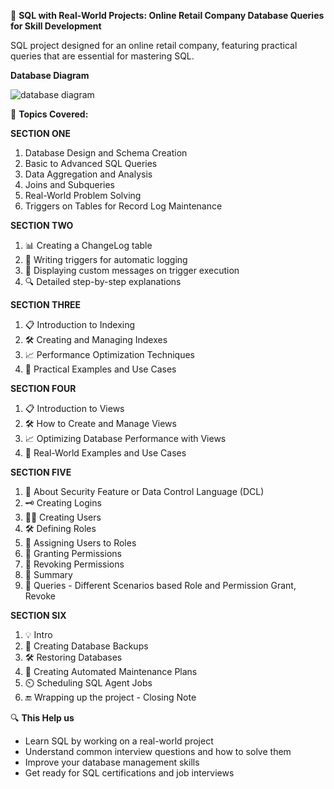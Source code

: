 🎥 **SQL with Real-World Projects: Online Retail Company Database Queries for Skill Development**

SQL project designed for an online retail company, featuring practical queries that are essential for mastering SQL.

**Database Diagram**

![database diagram](https://github.com/user-attachments/assets/2ee8d91b-8a07-463a-9331-38f9415710e0)


📌 **Topics Covered:**

**SECTION ONE**
1. Database Design and Schema Creation
2. Basic to Advanced SQL Queries
3. Data Aggregation and Analysis
4. Joins and Subqueries
5. Real-World Problem Solving
6. Triggers on Tables for Record Log Maintenance

**SECTION TWO**
1. 📊 Creating a ChangeLog table
2. 🔄 Writing triggers for automatic logging
3. 📝 Displaying custom messages on trigger execution
4. 🔍 Detailed step-by-step explanations

**SECTION THREE**
1. 📋 Introduction to Indexing
2. 🛠️ Creating and Managing Indexes
3. 📈 Performance Optimization Techniques
4. 🧩 Practical Examples and Use Cases

**SECTION FOUR**
1. 📋 Introduction to Views
2. 🛠️ How to Create and Manage Views
3. 📈 Optimizing Database Performance with Views
4. 🧩 Real-World Examples and Use Cases

**SECTION FIVE**
1. 📝 About Security Feature or Data Control Language (DCL)
2. 🗝️ Creating Logins
3. 🧑‍💻 Creating Users
4. 🛠️ Defining Roles
5. 🔗 Assigning Users to Roles
6. 📝 Granting Permissions
7. 📝 Revoking Permissions
8. 📝 Summary
9. 📝 Queries - Different Scenarios based Role and Permission Grant, Revoke

**SECTION SIX**
1. 💡 Intro
2. 💾 Creating Database Backups
3. 🛠️ Restoring Databases
4. 📅 Creating Automated Maintenance Plans
5. ⏲️ Scheduling SQL Agent Jobs
6. 🔚 Wrapping up the project - Closing Note

🔍 **This Help us**
- Learn SQL by working on a real-world project
- Understand common interview questions and how to solve them
- Improve your database management skills
- Get ready for SQL certifications and job interviews


